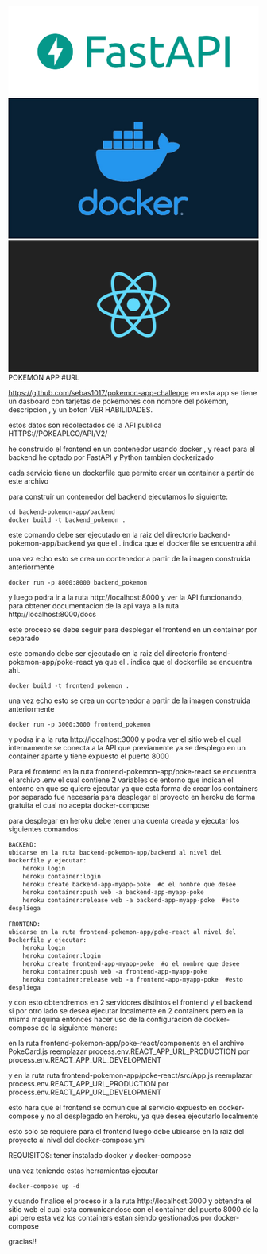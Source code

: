
![alt text](https://github.com/sebas1017/pokemon-app-challenge/blob/main/fastapi.png?raw=true)
![alt text](https://github.com/sebas1017/pokemon-app-challenge/blob/main/docker.jpeg?raw=true)
![alt text](https://github.com/sebas1017/pokemon-app-challenge/blob/main/react.png?raw=true)
POKEMON APP
#URL  


https://github.com/sebas1017/pokemon-app-challenge
en esta app se tiene un dasboard con tarjetas de pokemones 
con nombre del pokemon, descripcion , y un boton VER HABILIDADES.

estos datos son recolectados de la API publica HTTPS://POKEAPI.CO/API/V2/

he construido el frontend en un contenedor usando docker , y  react
para el backend he optado por FastAPI y Python tambien dockerizado


cada servicio tiene un dockerfile que permite crear un container a partir de este archivo

para construir un contenedor del backend ejecutamos lo siguiente:

```
cd backend-pokemon-app/backend
docker build -t backend_pokemon .

```




este comando debe ser ejecutado en la raiz del directorio backend-pokemon-app/backend  ya que el . indica que el dockerfile se encuentra ahi.

una vez echo esto se crea un contenedor a partir de la imagen construida anteriormente


```
docker run -p 8000:8000 backend_pokemon
```

y luego podra ir a la ruta http://localhost:8000 y ver la API funcionando, para
obtener documentacion de la api vaya a la ruta http://localhost:8000/docs


este proceso se debe seguir para desplegar el frontend en un container por separado

este comando debe ser ejecutado en la raiz del directorio frontend-pokemon-app/poke-react   ya que el . indica que el dockerfile se encuentra ahi.

```
docker build -t frontend_pokemon .
```

una vez echo esto se crea un contenedor a partir de la imagen construida anteriormente

```
docker run -p 3000:3000 frontend_pokemon
```

y podra ir a la ruta http://localhost:3000 y podra ver el sitio web
el cual internamente se conecta a la API que previamente ya se desplego en un container aparte y tiene expuesto el puerto 8000

Para el frontend en la ruta frontend-pokemon-app/poke-react
se encuentra el archivo .env el cual contiene 2 variables de entorno que indican
el entorno en que se quiere ejecutar ya que esta forma de crear los containers
por separado fue necesaria para desplegar el proyecto en heroku de forma gratuita el cual no acepta docker-compose

para desplegar en heroku debe tener una cuenta creada y ejecutar los siguientes comandos:
    
    BACKEND:
    ubicarse en la ruta backend-pokemon-app/backend al nivel del Dockerfile y ejecutar:
        heroku login
        heroku container:login
        heroku create backend-app-myapp-poke  #o el nombre que desee
        heroku container:push web -a backend-app-myapp-poke
        heroku container:release web -a backend-app-myapp-poke  #esto despliega

    FRONTEND:
    ubicarse en la ruta frontend-pokemon-app/poke-react al nivel del Dockerfile y ejecutar:
        heroku login
        heroku container:login
        heroku create frontend-app-myapp-poke  #o el nombre que desee
        heroku container:push web -a frontend-app-myapp-poke
        heroku container:release web -a frontend-app-myapp-poke  #esto despliega


y con esto obtendremos en 2 servidores distintos el frontend y el backend
si por otro lado se desea ejecutar localmente en 2 containers pero en la misma maquina entonces hacer uso de la configuracion de docker-compose de la siguiente manera:


en la ruta frontend-pokemon-app/poke-react/components en el archivo PokeCard.js
reemplazar process.env.REACT_APP_URL_PRODUCTION por process.env.REACT_APP_URL_DEVELOPMENT

y en la ruta ruta frontend-pokemon-app/poke-react/src/App.js 
reemplazar process.env.REACT_APP_URL_PRODUCTION 
por process.env.REACT_APP_URL_DEVELOPMENT

esto hara que el frontend se comunique al servicio expuesto en docker-compose y no al desplegado en heroku, ya que desea ejecutarlo localmente

esto solo se requiere para el frontend luego debe ubicarse en la raiz del proyecto al nivel del docker-compose.yml

REQUISITOS:
tener instalado docker y docker-compose

una vez teniendo estas herramientas ejecutar
```
docker-compose up -d
```

y cuando finalice el proceso ir a la ruta http://localhost:3000 y obtendra el sitio web el cual esta comunicandose con el container del puerto  8000 de la api pero esta vez los containers estan siendo gestionados por docker-compose

gracias!!
